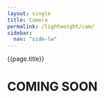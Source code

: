 ```yaml
---
layout: single
title: Camera
permalink: /lightweight/cam/
sidebar:
  nav: "side-lw"
---
```


{{page.title}}

# COMING SOON

<style>
    ul.visible-links li.masthead__menu-item a[href="/lightweight/intro/"]:before {
        transform: scaleX(1);
    }
    ul.hidden-links li.masthead__menu-item a[href="/lightweight/intro/"] {
        color: #fff;
        background: #0092ca;
    }
</style>